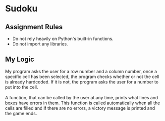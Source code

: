 # Sudoku

## Assignment Rules
* Do not rely heavily on Python's built-in functions.
* Do not import any libraries.

## My Logic
My program asks the user for a row number and a column number, once a specific cell has been selected, the program checks whether or not the cell is already hardcoded. If it is not, the program asks the user for a number to put into the cell. <br><br>A function, that can be called by the user at any time, prints what lines and boxes have errors in them. This function is called automatically when all the cells are filled and if there are no errors, a victory message is printed and the game ends.
